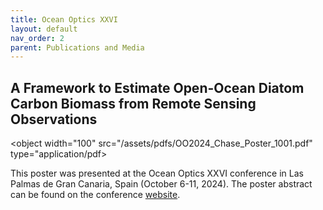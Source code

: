 ```yaml
---
title: Ocean Optics XXVI
layout: default
nav_order: 2
parent: Publications and Media
---
```


## A Framework to Estimate Open-Ocean Diatom Carbon Biomass from Remote Sensing Observations

<object data="{{ site.url }}{{ site.baseurl }}/pdfs/OO2024_Chase_Poster_1001.pdf" width="1000" type="application/pdf"></object>

<object width="100" src="/assets/pdfs/OO2024_Chase_Poster_1001.pdf" type="application/pdf>

This poster was presented at the Ocean Optics XXVI conference in Las Palmas de Gran Canaria, Spain (October 6-11, 2024). The poster abstract can be found on the conference [website](https://oceanopticsconference.org/abstract-chase/). 